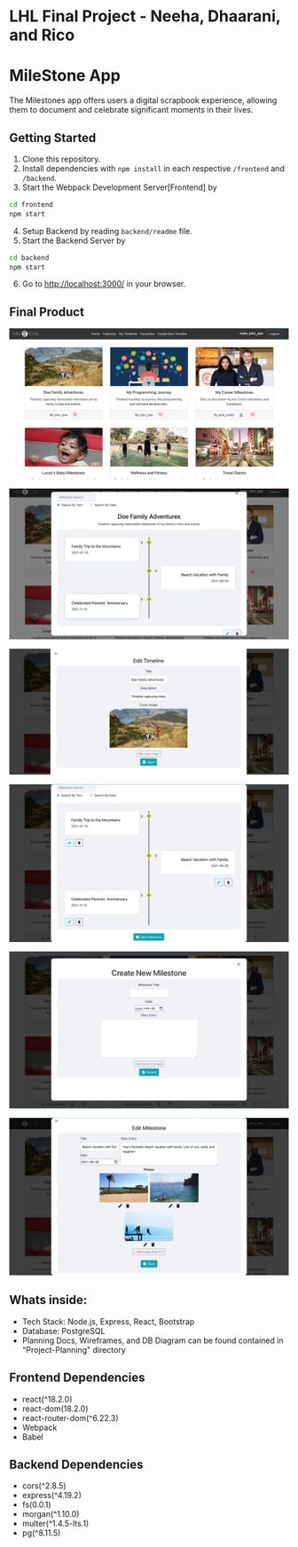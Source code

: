 # LHL Final Project - Neeha, Dhaarani, and Rico

# MileStone App

The Milestones app offers users a digital scrapbook experience, allowing them to document and celebrate significant moments in their lives.

## Getting Started

1. Clone this repository.
2. Install dependencies with `npm install` in each respective `/frontend` and `/backend`.
3. Start the Webpack Development Server[Frontend] by

```sh
cd frontend
npm start
```

4. Setup Backend by reading `backend/readme` file.
5. Start the Backend Server by

```sh
cd backend
npm start
```

6. Go to <http://localhost:3000/> in your browser.

## Final Product

![./Screenshots/HomePage.png](https://github.com/sudhaarani/Milestone/blob/master/Screenshots/HomePage.png)

![./Screenshots/Timeline_View_Page.png](https://github.com/sudhaarani/Milestone/blob/master/Screenshots/Timeline_View_Page.png)

![./Screenshots/Edit_Timeline_Page1.png](https://github.com/sudhaarani/Milestone/blob/master/Screenshots/Edit_Timeline_Page1.png)

![./Screenshots/Edit_Timeline_Page2.png](https://github.com/sudhaarani/Milestone/blob/master/Screenshots/Edit_Timeline_Page2.png)

![./Screenshots/Create_Milestone_Page.png](https://github.com/sudhaarani/Milestone/blob/master/Screenshots/Create_Milestone_Page.png)

![./Screenshots/Milestone_Edit_Page.png](https://github.com/sudhaarani/Milestone/blob/master/Screenshots/Milestone_Edit_Page.png)

## Whats inside:

- Tech Stack: Node.js, Express, React, Bootstrap
- Database: PostgreSQL
- Planning Docs, Wireframes, and DB Diagram can be found contained in "Project-Planning" directory

## Frontend Dependencies

- react(^18.2.0)
- react-dom(18.2.0)
- react-router-dom(^6.22.3)
- Webpack
- Babel

## Backend Dependencies

- cors(^2.8.5)
- express(^4.19.2)
- fs(0.0.1)
- morgan(^1.10.0)
- multer(^1.4.5-lts.1)
- pg(^8.11.5)
